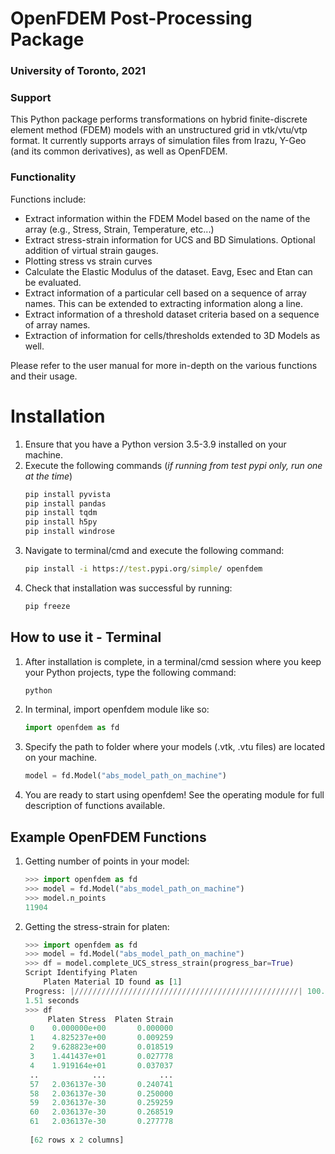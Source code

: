 # OpenFDEM Post-Processing Package
### University of Toronto, 2021

### Support
This Python package performs transformations on hybrid finite-discrete element method (FDEM) models with an unstructured grid in vtk/vtu/vtp format. It currently supports arrays of simulation files from Irazu, Y-Geo (and its common derivatives), as well as OpenFDEM.

### Functionality
Functions include:
- Extract information within the FDEM Model based on the name of the array (e.g., Stress, Strain, Temperature, etc...)
- Extract stress-strain information for UCS and BD Simulations. Optional addition of virtual strain gauges.
- Plotting stress vs strain curves
- Calculate the Elastic Modulus of the dataset. Eavg, Esec and Etan can be evaluated. 
- Extract information of a particular cell based on a sequence of array names. This can be extended to extracting information along a line.
- Extract information of a threshold dataset criteria based on a sequence of array names.
- Extraction of information for cells/thresholds extended to 3D Models as well. 

Please refer to the user manual for more in-depth on the various functions and their usage. 

# Installation
1. Ensure that you have a Python version 3.5-3.9 installed on your machine.
2. Execute the following commands (*if running from test pypi only, run one at the time*)
   ```cmd
   pip install pyvista
   pip install pandas
   pip install tqdm
   pip install h5py
   pip install windrose
   ```
3. Navigate to terminal/cmd and execute the following command:
   ```cmd
   pip install -i https://test.pypi.org/simple/ openfdem
   ```
4. Check that installation was successful by running:
   ```cmd
   pip freeze
   ```

## How to use it - Terminal
1. After installation is complete, in a terminal/cmd session where you keep your Python projects, type the following command:
    ```cmd
    python
    ```
2. In terminal, import openfdem module like so: 
    ```python
    import openfdem as fd
    ```
3. Specify the path to folder where your models (.vtk, .vtu files) are located on your machine.
    ```python
    model = fd.Model("abs_model_path_on_machine")
    ```
4. You are ready to start using openfdem! See the operating module for full description of functions available.

## Example OpenFDEM Functions
1. Getting number of points in your model:
   ```py
   >>> import openfdem as fd
   >>> model = fd.Model("abs_model_path_on_machine")
   >>> model.n_points
   11904
   ```

2. Getting the stress-strain for platen:
   ```python
   >>> import openfdem as fd
   >>> model = fd.Model("abs_model_path_on_machine")
   >>> df = model.complete_UCS_stress_strain(progress_bar=True)
   Script Identifying Platen
       Platen Material ID found as [1]
   Progress: |//////////////////////////////////////////////////| 100.0% Complete
   1.51 seconds
   >>> df
        Platen Stress  Platen Strain
    0    0.000000e+00       0.000000
    1    4.825237e+00       0.009259
    2    9.628823e+00       0.018519
    3    1.441437e+01       0.027778
    4    1.919164e+01       0.037037
    ..            ...            ...
    57   2.036137e-30       0.240741
    58   2.036137e-30       0.250000
    59   2.036137e-30       0.259259
    60   2.036137e-30       0.268519
    61   2.036137e-30       0.277778
    
    [62 rows x 2 columns]
   ```


